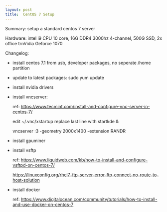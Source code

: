 ```yaml
---
layout: post
title:  CentOS 7 Setup
---
```


Summary: setup a standard centos 7 server

Hardware: intel i9 CPU 10 core, 16G DDR4 3000hz 4-channel, 500G SSD, 2x office trnVidia Geforce 1070

Changelog:

 - install centos 7.1 from usb, developer packages, no seperate /home partition
 
 - update to latest packages: sudo yum update
 
 - install nvidia drivers
 
 - install vncserver: 
 
    ref: https://www.tecmint.com/install-and-configure-vnc-server-in-centos-7/ 
    
    edit ~/.vnc/xstartup replace last line with startkde &
    
    vncserver :3 -geometry 2000x1400 -extension RANDR 
    
 - install gpuminer
 
 - install vsftp 
 
    ref: https://www.liquidweb.com/kb/how-to-install-and-configure-vsftpd-on-centos-7/ 
    
    https://linuxconfig.org/rhel7-ftp-server-error-ftp-connect-no-route-to-host-solution
    
 - install docker 
 
    ref: https://www.digitalocean.com/community/tutorials/how-to-install-and-use-docker-on-centos-7
    
